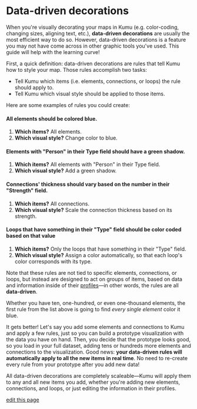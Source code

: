 # Data-driven decorations

When you're visually decorating your maps in Kumu (e.g. color-coding, changing sizes, aligning text, etc.), **data-driven decorations** are usually the most efficient way to do so. However, data-driven decorations is a feature you may not have come across in other graphic tools you've used. This guide will help with the learning curve!

First, a quick definition: data-driven decorations are rules that tell Kumu how to style your map. Those rules accomplish two tasks:
- Tell Kumu which items (i.e. elements, connections, or loops) the rule should apply to.
- Tell Kumu which visual style should be applied to those items.

Here are some examples of rules you could create:

#### All elements should be colored blue.
1. **Which items?** All elements.
2. **Which visual style?** Change color to blue.

#### Elements with "Person" in their Type field should have a green shadow.
1. **Which items?** All elements with "Person" in their Type field.
2. **Which visual style?** Add a green shadow.

#### Connections' thickness should vary based on the number in their "Strength" field.
1. **Which items?** All connections.
2. **Which visual style?** Scale the connection thickness based on its strength.

#### Loops that have something in their "Type" field should be color coded based on that value
1. **Which items?** Only the loops that have something in their "Type" field.
2. **Which visual style?** Assign a color automatically, so that each loop's color corresponds with its type.


Note that these rules are not tied to specific elements, connections, or loops, but instead are designed to act on groups of items, based on data and information inside of their [profiles](/guides/profiles.html)—in other words, the rules are all **data-driven**.

Whether you have ten, one-hundred, or even one-thousand elements, the first rule from the list above is going to find _every single element_ color it blue.

It gets better! Let's say you add some elements and connections to Kumu and apply a few rules, just so you can build a prototype visualization with the data you have on hand. Then, you decide that the prototype looks good, so you load in your full dataset, adding tens or hundreds more elements and connections to the visualization. Good news: **your data-driven rules will automatically apply to all the new items in real time**. No need to re-create every rule from your prototype after you add new data!

All data-driven decorations are completely scaleable—Kumu will apply them to any and all new items you add, whether you're adding new elements, connections, and loops, or just editing the information in their profiles.



<span class="edit-link"><a href="https://github.com/kumu/docs/blob/master/data-driven-decorations.md" target="_blank"><i class="fa fa-github"></i> edit this page</a></span>